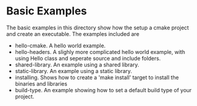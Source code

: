 # Basic Examples

The basic examples in this directory show how the setup a cmake project and create an executable. The examples included are

  - hello-cmake. A hello world example.
  - hello-headers. A slighly more complicated hello world example, with using Hello class and seperate source and include folders.
  - shared-library. An example using a shared library.
  - static-library. An example using a static library.
  - installing. Shows how to create a 'make install' target to install the binaries and libraries
  - build-type. An example showing how to set a default build type of your project.
